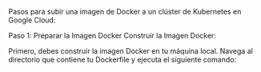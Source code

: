 Pasos para subir una imagen de Docker a un clúster de Kubernetes en Google Cloud:

Paso 1: Preparar la Imagen Docker
Construir la Imagen Docker:

Primero, debes construir la imagen Docker en tu máquina local. Navega al directorio que contiene tu Dockerfile y ejecuta el siguiente comando:
